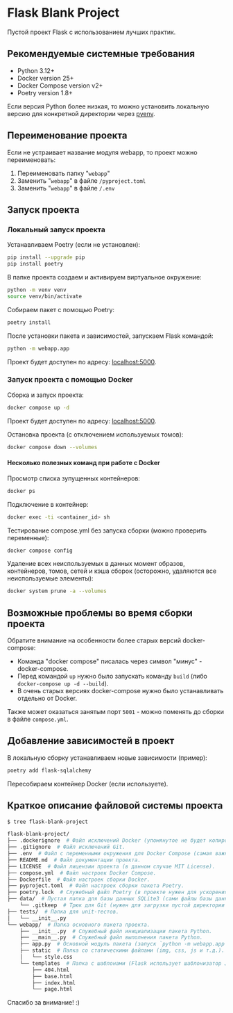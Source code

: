# Flask Blank Project

Пустой проект Flask с использованием лучших практик.

## Рекомендуемые системные требования

- Python 3.12+
- Docker version 25+
- Docker Compose version v2+
- Poetry version 1.8+

Если версия Python более низкая, то можно установить локальную версию для конкретной директории через [pyenv](https://realpython.com/intro-to-pyenv/).

## Переименование проекта

Если не устраивает название модуля webapp, то проект можно переименовать:

1. Переименовать папку "`webapp`"
2. Заменить "`webapp`" в файле `/pyproject.toml`
3. Заменить "`webapp`" в файле `/.env`

## Запуск проекта

### Локальный запуск проекта

Устанавливаем Poetry (если не установлен):

```bash
pip install --upgrade pip
pip install poetry
```

В папке проекта создаем и активируем виртуальное окружение:

```bash
python -m venv venv
source venv/bin/activate
```

Собираем пакет с помощью Poetry:

```bash
poetry install
```

После установки пакета и зависимостей, запускаем Flask командой:

```bash
python -m webapp.app
```

Проект будет доступен по адресу: [localhost:5000](http://localhost:5000/).

### Запуск проекта с помощью Docker

Сборка и запуск проекта:

```bash
docker compose up -d
```

Проект будет доступен по адресу: [localhost:5000](http://localhost:5000/).

Остановка проекта (с отключением используемых томов):

```bash
docker compose down --volumes
```

#### Несколько полезных команд при работе с Docker

Просмотр списка зупущенных контейнеров:

```bash
docker ps
```

Подключение в контейнер:

```bash
docker exec -ti <container_id> sh
```

Тестирование compose.yml без запуска сборки (можно проверить переменные):

```bash
docker compose config
```

Удаление всех неиспользуемых в данных момент образов, контейнеров, томов, сетей и кэша сборок (осторожно, удаляются все неиспользуемые элементы):

```bash
docker system prune -a --volumes
```

## Возможные проблемы во время сборки проекта

Обратите внимание на особенности более старых версий docker-compose:

- Команда "docker compose" писалась через символ "минус" - docker-compose.
- Перед командой `up` нужно было запускать команду `build` (либо `docker-compose up -d --build`).
- В очень старых версиях docker-compose нужно было устанавливать отдельно от Docker.

Также может оказаться занятым порт `5001` - можно поменять до сборки в файле `compose.yml`.

## Добавление зависимостей в проект

В локальную сборку устанавливаем новые зависимости (пример):

```bash
poetry add flask-sqlalchemy
```

Пересобираем контейнер Docker (если используете).

## Краткое описание файловой системы проекта

```bash
$ tree flask-blank-project

flask-blank-project/
├── .dockerignore  # Файл исключений Docker (упомянутое не будет копироваться в контейнер при сборке командами ADD и COPY).
├── .gitignore  # Файл исключений Git.
├── .env  # Файл с переменными окружения для Docker Compose (самая важная переменная - `APPNAME=webapp` задается именно здесь).
├── README.md  # Файл документации проекта.
├── LICENSE  # Файл лицензии проекта (в данном случае MIT License).
├── compose.yml  # Файл настроек Docker Compose.
├── Dockerfile  # Файл настроек сборки Docker.
├── pyproject.toml  # Файл настроек сборки пакета Poetry.
├── poetry.lock  # Служебный файл Poetry (в проекте нужен для ускорения сборки).
├── data/  # Пустая папка для базы данных SQLite3 (сами файлы базы данных коммитить не нужно!).
    └── .gitkeep  # Трюк для Git (нужен для загрузки пустой директории в репозиторий).
├── tests/  # Папка для unit-тестов.
│   └── __init__.py
└── webapp/  # Папка основного пакета проекта.
    ├── __init__.py  # Служебный файл инициализации пакета Python.
    ├── __main__.py  # Служебный файл выполнения пакета Python. 
    ├── app.py  # Основной модуль пакета (запуск `python -m webapp.app`).
    ├── static  # Папка со статическими файлами (img, css, js и т.д.).
    │   └── style.css
    └── templates  # Папка с шаблонами (Flask использует шаблонизатор Jinja2).
        ├── 404.html
        ├── base.html
        ├── index.html
        └── page.html
```

Спасибо за внимание! :)

